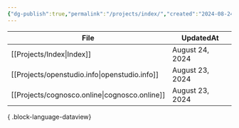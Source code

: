 ```yaml
---
{"dg-publish":true,"permalink":"/projects/index/","created":"2024-08-24","updated":"2024-08-24T18:16:00"}
---
```


| File                                             | UpdatedAt       |
| ------------------------------------------------ | --------------- |
| [[Projects/Index\|Index]]                     | August 24, 2024 |
| [[Projects/openstudio.info\|openstudio.info]] | August 23, 2024 |
| [[Projects/cognosco.online\|cognosco.online]] | August 23, 2024 |

{ .block-language-dataview}